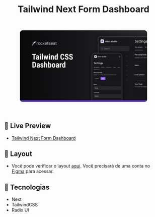 <h1 align="center">Tailwind Next Form Dashboard</h1>

<br/>

<p align="center">
  <img alt="Project cover." src="design/cover.png" width="80%" />
</p>

<br/>

## 📝 Live Preview 

- [Tailwind Next Form Dashboard](https://form-tailwind-next.vercel.app)

## 🎨 Layout

- Você pode verificar o layout [aqui](https://www.figma.com/file/MU3H8HfTxX32ukt8ANpan7/Ignite-Tailwind?type=design&node-id=0%3A1&mode=design&t=8MDN59hWLgltXxOj-1). Você precisará de uma conta no [Figma](https://figma.com) para acessar.

## 🚀 Tecnologias

- Next
- TailwindCSS
- Radix UI
